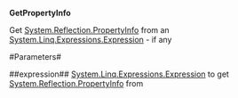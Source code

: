 **GetPropertyInfo**

Get [System.Reflection.PropertyInfo](System.Reflection.PropertyInfo) from an [System.Linq.Expressions.Expression](System.Linq.Expressions.Expression) - if any

#Parameters#


##expression##
[System.Linq.Expressions.Expression](System.Linq.Expressions.Expression) to get [System.Reflection.PropertyInfo](System.Reflection.PropertyInfo) from
